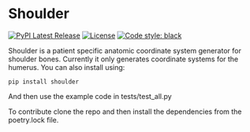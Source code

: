 # Shoulder

[![PyPI Latest Release](https://img.shields.io/pypi/v/shoulder.svg)](https://pypi.org/project/shoulder/)
[![License](https://img.shields.io/pypi/l/shoulder.svg)](https://github.com/gspangenberg/shoulder/blob/main/LICENSE)
[![Code style: black](https://img.shields.io/badge/code%20style-black-000000.svg)](https://github.com/psf/black)

Shoulder is a patient specific anatomic coordinate system generator for shoulder bones. Currently it only generates coordinate systems for the humerus.
You can also install using:
```
pip install shoulder
```
And then use the example code in tests/test_all.py

To contribute clone the repo and then install the dependencies from the poetry.lock file.

